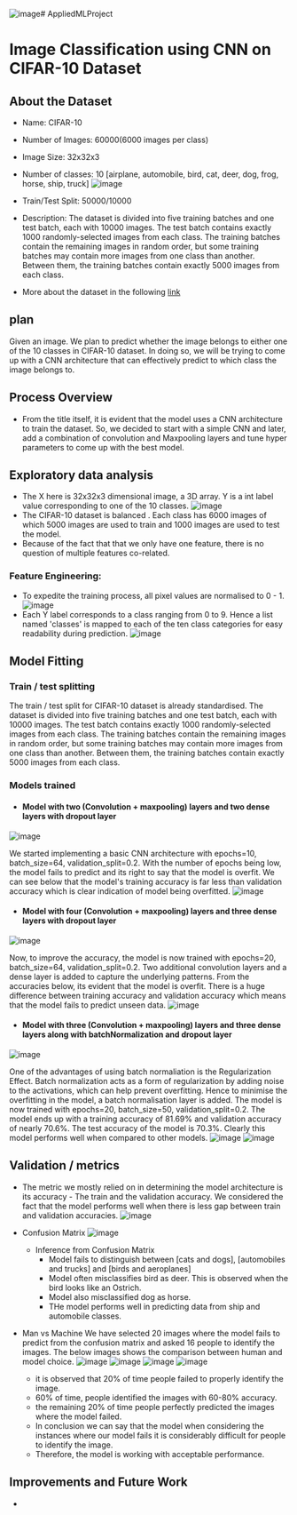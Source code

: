 ![image](https://github.com/VamsiAkula8984/AppliedMLProject/assets/149032259/308d92af-70b8-4091-bf95-b7a285fd70c3)# AppliedMLProject
# **Image Classification using CNN on CIFAR-10 Dataset**
## About the Dataset
- Name: CIFAR-10
- Number of Images: 60000(6000 images per class)
- Image Size: 32x32x3
- Number of classes: 10 [airplane, automobile, bird, cat, deer, dog, frog, horse, ship, truck]
![image](https://github.com/VamsiAkula8984/AppliedMLProject/assets/149032259/c76221e9-0a91-4005-9980-a61eee9c9fe2)

- Train/Test Split: 50000/10000
- Description: The dataset is divided into five training batches and one test batch, each with 10000 images. The test batch contains exactly 1000 randomly-selected images from each class. The training batches contain the remaining images in random order, but some training batches may contain more images from one class than another. Between them, the training batches contain exactly 5000 images from each class.
- More about the dataset in the following [link](https://www.cs.toronto.edu/%7Ekriz/cifar.html)
## plan
Given an image. We plan to predict whether the image belongs to either one of the 10 classes in CIFAR-10 dataset. In doing so, we will be trying to come up with a CNN architecture that can effectively predict to which class the image belongs to.
## Process Overview
- From the title itself, it is evident that the model uses a CNN architecture to train the dataset. So, we decided to start with a simple CNN and later, add a combination of convolution and Maxpooling layers and tune hyper parameters to come up with the best model.
## Exploratory data analysis
- The X here is 32x32x3 dimensional image, a 3D array. Y is a int label value corresponding to one of the 10 classes.
  ![image](https://github.com/VamsiAkula8984/AppliedMLProject/assets/149032259/b48c01d7-bf11-4a5d-b8d9-f699f3f4dc3f)
- The CIFAR-10 dataset is balanced . Each class has 6000 images of which 5000 images are used to train and 1000 images are used to test the model.
- Because of the fact that that we only have one feature, there is no question of multiple features co-related.
### Feature Engineering:
- To expedite the training process, all pixel values are normalised to 0 - 1.
  ![image](https://github.com/VamsiAkula8984/AppliedMLProject/assets/149032259/e1e420ed-d4af-4b3a-b1d7-8f5d4068b637)
- Each Y label corresponds to a class ranging from 0 to 9. Hence a list named 'classes' is mapped to each of the ten class categories for easy readability during prediction.
  ![image](https://github.com/VamsiAkula8984/AppliedMLProject/assets/149032259/ac9187a1-678f-4b14-8067-f172e6513594)
## Model Fitting
### Train / test splitting
The train / test split for CIFAR-10 dataset is already standardised. The dataset is divided into five training batches and one test batch, each with 10000 images. The test batch contains exactly 1000 randomly-selected images from each class. The training batches contain the remaining images in random order, but some training batches may contain more images from one class than another. Between them, the training batches contain exactly 5000 images from each class.
### Models trained
- #### Model with two (Convolution + maxpooling) layers and two dense layers with dropout layer
![image](https://github.com/VamsiAkula8984/AppliedMLProject/assets/149032259/0b8865d0-c2d9-4f7a-98c7-a7cc293628ff)

We started implementing a basic CNN architecture with epochs=10, batch_size=64, validation_split=0.2. With the number of epochs being low, the model fails to predict and its right to say that the model is overfit. We can see below that the model's training accuracy is far less than validation accuracy which is clear indication of model being overfitted.
![image](https://github.com/VamsiAkula8984/AppliedMLProject/assets/149032259/bdcbf9b8-a765-4c36-837c-de448f754f68)

- #### Model with four (Convolution + maxpooling) layers and three dense layers with dropout layer
![image](https://github.com/VamsiAkula8984/AppliedMLProject/assets/149032259/22300616-6b91-4ecf-b571-32427f888c20)

Now, to improve the accuracy, the model is now trained with epochs=20, batch_size=64, validation_split=0.2. Two additional convolution layers and a dense layer is added to capture the underlying patterns. From the accuracies below, its evident that the model is overfit. There is a huge difference between training accuracy and validation accuracy which means that the model fails to predict unseen data.
![image](https://github.com/VamsiAkula8984/AppliedMLProject/assets/149032259/a1dffed2-856a-41e3-ad31-94cef419948c)

- #### Model with three (Convolution + maxpooling) layers and three dense layers along with batchNormalization and dropout layer
![image](https://github.com/VamsiAkula8984/AppliedMLProject/assets/149032259/12914fed-1727-42e0-8750-9dc66b197511)

One of the advantages of using batch normaliation is the Regularization Effect. Batch normalization acts as a form of regularization by adding noise to the activations, which can help prevent overfitting. Hence to minimise the overfitting in the model, a batch normalisation layer is added. The model is now trained with epochs=20, batch_size=50, validation_split=0.2. The model ends up with a training accuracy of 81.69% and validation accuracy of nearly 70.6%. The test accuracy of the model is 70.3%. Clearly this model performs well when compared to other models.
![image](https://github.com/VamsiAkula8984/AppliedMLProject/assets/149032259/d5e472a9-33c9-42ca-8a90-2a36aaa0a43b)
![image](https://github.com/VamsiAkula8984/AppliedMLProject/assets/149032259/5f16a96b-bbfa-46a8-ac0a-62a69f5b55c4)

## Validation / metrics
- The metric we mostly relied on in determining the model architecture is its accuracy - The train and the validation accuracy. We considered the fact that the model performs well when there is less gap between train and validation accuracies.
![image](https://github.com/VamsiAkula8984/AppliedMLProject/assets/149032259/61c58cd3-a394-4454-8df5-cbd1739feeaa)

- Confusion Matrix
![image](https://github.com/VamsiAkula8984/AppliedMLProject/assets/149032259/683f2ba9-1af5-4eaa-9ecc-a97051de0d3b)
  - Inference from Confusion Matrix
      - Model fails to distinguish between [cats and dogs], [automobiles and trucks] and [birds and aeroplanes]
      - Model often misclassifies bird as deer. This is observed when the bird looks like an Ostrich.
      - Model also misclassified dog as horse.
      - THe model performs well in predicting data from ship and automobile classes.

- Man vs Machine
We have selected 20 images where the model fails to predict from the confusion matrix and asked 16 people to identify the images. The below images shows the comparison between human and model choice.
![image](https://github.com/VamsiAkula8984/AppliedMLProject/assets/149032259/2e6e536f-d4f8-4735-9888-c515f780b07c)
![image](https://github.com/VamsiAkula8984/AppliedMLProject/assets/149032259/6a198021-c6f1-4e32-b1cb-5b84e3a1ac02)
![image](https://github.com/VamsiAkula8984/AppliedMLProject/assets/149032259/10eecc09-9b02-4b71-8373-2a3f034db6e4)
![image](https://github.com/VamsiAkula8984/AppliedMLProject/assets/149032259/ef0173d8-3932-4363-9ce1-68aaa30f02bf)
  - it is observed that 20% of time people failed to properly identify the image.
  - 60% of time, people identified the images with 60-80% accuracy.
  - the remaining 20% of time people perfectly predicted the images where the model failed.
  - In conclusion we can say that the model when considering the instances where our model fails it is considerably difficult for people to identify the image.
  - Therefore, the model is working with acceptable performance.

## Improvements and Future Work
- 








